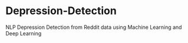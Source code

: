 # Depression-Detection
NLP Depression Detection from Reddit data using Machine Learning and Deep Learning
